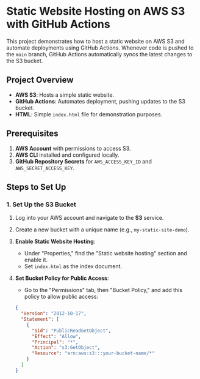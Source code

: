 # Static Website Hosting on AWS S3 with GitHub Actions

This project demonstrates how to host a static website on AWS S3 and automate deployments using GitHub Actions. Whenever code is pushed to the `main` branch, GitHub Actions automatically syncs the latest changes to the S3 bucket.

## Project Overview

- **AWS S3**: Hosts a simple static website.
- **GitHub Actions**: Automates deployment, pushing updates to the S3 bucket.
- **HTML**: Simple `index.html` file for demonstration purposes.

## Prerequisites

1. **AWS Account** with permissions to access S3.
2. **AWS CLI** installed and configured locally.
3. **GitHub Repository Secrets** for `AWS_ACCESS_KEY_ID` and `AWS_SECRET_ACCESS_KEY`.

## Steps to Set Up

### 1. Set Up the S3 Bucket

1. Log into your AWS account and navigate to the **S3** service.
2. Create a new bucket with a unique name (e.g., `my-static-site-demo`).
3. **Enable Static Website Hosting**:
   - Under "Properties," find the "Static website hosting" section and enable it.
   - Set `index.html` as the index document.
4. **Set Bucket Policy for Public Access**:
   - Go to the "Permissions" tab, then "Bucket Policy," and add this policy to allow public access:

   ```json
   {
     "Version": "2012-10-17",
     "Statement": [
       {
         "Sid": "PublicReadGetObject",
         "Effect": "Allow",
         "Principal": "*",
         "Action": "s3:GetObject",
         "Resource": "arn:aws:s3:::your-bucket-name/*"
       }
     ]
   }
